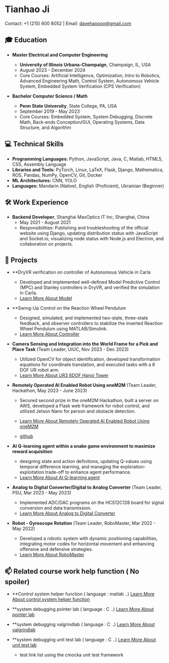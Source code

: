 # Tianhao Ji

Contact: +1 (215) 600 8052 | Email: [davehaoooo@gmail.com](mailto:davehaoooo@gmail.com)

## 🎓 Education

- **Master Electrical and Computer Engineering**
  - **University of Illinois Urbana-Champaign**, Champaign, IL, USA
  - August 2023 - December 2024
  - Core Courses: Artificial Intelligence, Optimization, Intro to Robotics, Advanced Engineering Math, Control System, Autonomous Vehicle System, Embedded System Verification (CPS Verification)

- **Bachelor Computer Science / Math**
  - **Penn State University**, State College, PA, USA
  - September 2019 - May 2023
  - Core Courses: Embedded System, System Debugging, Discrete Math, Back-ends Conception/GUI, Operating Systems, Data Structure, and Algorithm

## 💻 Technical Skills

- **Programming Languages:** Python, JavaScript, Java, C, Matlab, HTML5, CSS, Assembly Language
- **Libraries and Tools:** PyTorch, Linux, LaTeX, Flask, Django, Mathematica, ROS, Pandas, NumPy, OpenCV, Git, Docker
- **ML Architectures:** CNN, YOLO
- **Languages:** Mandarin (Native), English (Proficient), Ukrainian (Beginner)

## 🛠 Work Experience

- **Backend Developer**, Shanghai MaxOptics IT Inc, Shanghai, China
  - May 2021 - August 2021
  - Responsibilities: Publishing and troubleshooting of the official website using Django, updating distribution status with JavaScript and Socket.io, visualizing node status with Node.js and Electron, and collaboration on projects.

## 🚀 Projects
- **DryVR verification on controller of Autonomous Vehicle in Carla
  - Developed and implemented well-defined Model Predictive Control (MPC) and Stanley controllers in DryVR, and verified the simulation in Carla.
  - [Learn More About Model](https://github.com/obica-ai/UR3_6dof_hanoi_tower)

- **Swing-Up Control on the Reaction Wheel Pendulum
  - Designed, simulated, and implemented two-state, three-state feedback, and observer controllers to stabilize the inverted Reaction Wheel Pendulum using MATLAB/Simulink.
  - [Learn More About Controller](https://github.com/obica-ai/UR3_6dof_hanoi_tower)
  
- **Camera Sensing and Integration into the World Frame for a Pick and Place Task** (Team Leader, UIUC, Nov 2023 - Dec 2023)
  - Utilized OpenCV for object identification, developed transformation equations for coordinate translation, and executed tasks with a 6 DOF UR robot arm.
  - [Learn More About UR3 6DOF Hanoi Tower](https://github.com/obica-ai/UR3_6dof_hanoi_tower)

- **Remotely Operated AI Enabled Robot Using oneM2M** (Team Leader, Hackathon, May 2023 - June 2023)
  - Secured second prize in the oneM2M Hackathon, built a server on AWS, developed a Flask web framework for robot control, and utilized Jetson Nano for person and obstacle detection.
  - [Learn More About Remotely Operated AI Enabled Robot Using oneM2M](https://www.hackster.io/compeng-psu/remotely-operated-ai-enabled-robot-using-onem2m-50b9b5)

  - [github](https://github.com/timqin123/oneM2M-Hackathon-IoT-Care-PSU)
- **AI Q-learning agent within a snake game environment to maximize reward acquisition**
  - designing state and action definitions, updating Q-values using temporal difference learning, and managing the exploration-exploitation trade-off to enhance agent performance.
  - [Learn More About AI Q-learning agent](https://github.com/obica-ai/Q-learning-snakeGames)
- **Analog to Digital Converter/Digital to Analog Converter** (Team Leader, PSU, Mar 2023 - May 2023)
  - Implemented ADC/DAC programs on the HCS12C128 board for signal conversion and data transmission.
  - [Learn More About Analog to Digital Converter](https://github.com/obica-ai/ADC-for-HCS12C128.git)
- **Robot - Gyroscope Rotation** (Team Leader, RoboMaster, Mar 2022 - May 2022)
  - Developed a robotic system with dynamic positioning capabilities, integrating motor codes for horizontal movement and enhancing offensive and defensive strategies.
  - [Learn More About RoboMaster]( https://github.com/BinL233/RoboXStandard1)
## 📫 Related course work help function ( No spoiler)

- **Control system helper function ( language : matlab ..)
[Learn More About control system helper function ](https://github.com/obica-ai/Control_system_hw_matlab)


- **system debugging pointer lab ( language : C ..)
[Learn More About pointer lab ](https://github.com/TimothyZhuClassroom/pointerlab-896003313/tree/master) 


- **system debugging valgrindlab ( language : C ..) 
[Learn More About valgrindlab ](https://github.com/TimothyZhuClassroom/valgrindlab-896003313)

- **system debugging unit test lab ( language : C ..) 
[Learn More About  unit test lab ](https://github.com/TimothyZhuClassroom/unittestlab-896003313?tab=readme-ov-file)
  - test link list using the cmocka unit test framework
